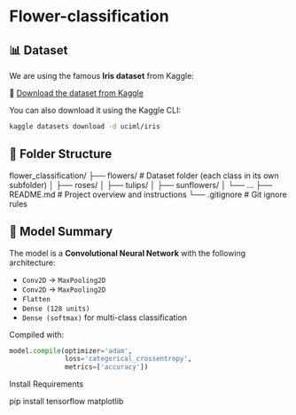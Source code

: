 # Flower-classification
## 📊 Dataset

We are using the famous **Iris dataset** from Kaggle:

🔗 [Download the dataset from Kaggle](https://www.kaggle.com/datasets/uciml/iris)

You can also download it using the Kaggle CLI:


```bash
kaggle datasets download -d uciml/iris
```
## 📁 Folder Structure

flower_classification/
├── flowers/ # Dataset folder (each class in its own subfolder)
│ ├── roses/
│ ├── tulips/
│ ├── sunflowers/
│ └── ...
├── README.md # Project overview and instructions
└── .gitignore # Git ignore rules

## 🧠 Model Summary

The model is a **Convolutional Neural Network** with the following architecture:

- `Conv2D` → `MaxPooling2D`  
- `Conv2D` → `MaxPooling2D`  
- `Flatten`  
- `Dense (128 units)`  
- `Dense (softmax)` for multi-class classification

Compiled with:
```python
model.compile(optimizer='adam',
              loss='categorical_crossentropy',
              metrics=['accuracy'])

```
Install Requirements

pip install tensorflow matplotlib




